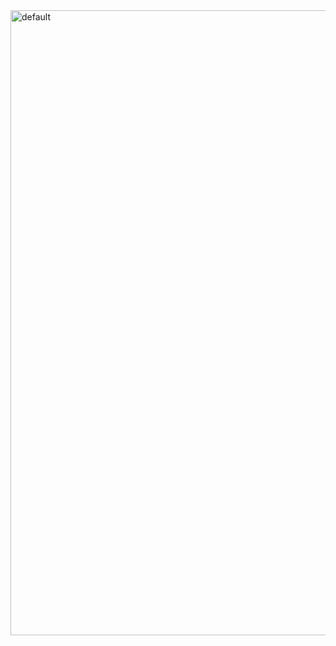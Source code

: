 <img width="1000" alt="default" src="https://user-images.githubusercontent.com/29402714/43265695-7c9748f4-9124-11e8-929f-d3167942fe8c.png">

```java

```
